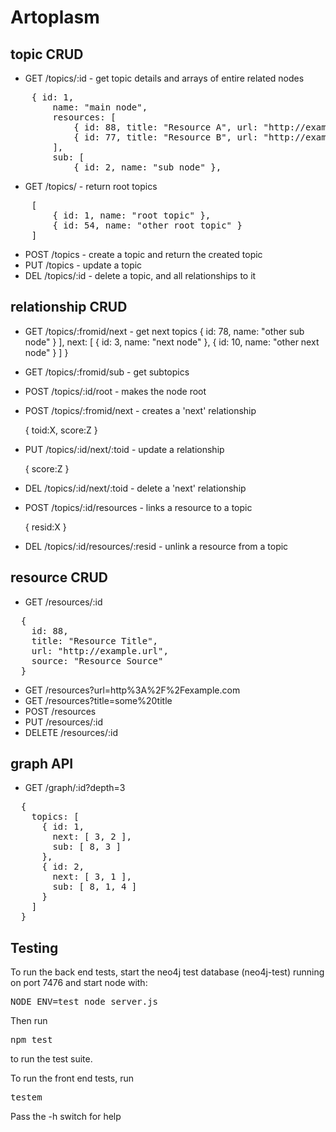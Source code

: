 Artoplasm
=========

topic CRUD
----------
- GET  /topics/:id       - get topic details and arrays of entire related nodes
<pre>
	{ id: 1, 
		name: "main node",
		resources: [
			{ id: 88, title: "Resource A", url: "http://example.url", source: "Source A" },
			{ id: 77, title: "Resource B", url: "http://example.url", source: "Source B" },
		],
		sub: [ 
			{ id: 2, name: "sub node" },
</pre>

- GET  /topics/          - return root topics
<pre>
	[ 
		{ id: 1, name: "root topic" },
		{ id: 54, name: "other root topic" }
	] 
</pre>

- POST /topics           - create a topic and return the created topic
- PUT  /topics           - update a topic
- DEL  /topics/:id       - delete a topic, and all relationships to it

relationship CRUD
-----------------
- GET  /topics/:fromid/next  - get next topics
			{ id: 78, name: "other sub node" } 
		],
		next: [ 
			{ id: 3, name: "next node" },
			{ id: 10, name: "other next node" }
		]
	}
- GET  /topics/:fromid/sub   - get subtopics
- POST /topics/:id/root      - makes the node root
- POST /topics/:fromid/next  - creates a 'next' relationship

    { toid:X, score:Z }

- PUT  /topics/:id/next/:toid  - update a relationship

    { score:Z } 

- DEL  /topics/:id/next/:toid  - delete a 'next' relationship

- POST /topics/:id/resources - links a resource to a topic
    
    { resid:X }

- DEL /topics/:id/resources/:resid - unlink a resource from a topic

resource CRUD
-------------
- GET  /resources/:id
<pre>
  {
    id: 88,
    title: "Resource Title",
    url: "http://example.url",
    source: "Resource Source"
  }
</pre>
- GET /resources?url=http%3A%2F%2Fexample.com
- GET /resources?title=some%20title
- POST    /resources
- PUT     /resources/:id
- DELETE  /resources/:id

graph API
---------
- GET /graph/:id?depth=3
<pre>
  {
    topics: [
      { id: 1,
        next: [ 3, 2 ],
        sub: [ 8, 3 ]
      },
      { id: 2,
        next: [ 3, 1 ],
        sub: [ 8, 1, 4 ] 
      }
    ]
  }
</pre>


Testing
-------

To run the back end tests, start the neo4j test database (neo4j-test) running on port 7476 and start node with:
<pre>NODE_ENV=test node server.js</pre>
Then run
<pre>npm test</pre>
to run the test suite.

To run the front end tests, run
<pre>testem</pre>
Pass the -h switch for help
